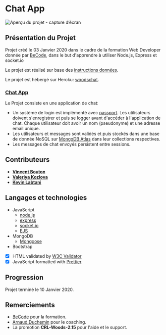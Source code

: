 # Chat App

![Aperçu du projet - capture d’écran](./)

## Présentation du Projet

Projet créé le 03 Janvier 2020 dans le cadre de la formation Web Developer donnée par [BeCode](https://www.becode.org/), dans le but d'apprendre à utiliser Node.js, Express et socket.io

Le projet est réalisé sur base des [instructions données](https://github.com/becodeorg/CRL-Woods-2.15/blob/master/Projects/Chat/Node/chat.md).

Le projet est hébergé sur Heroku: [woodschat]().

### **[Chat App](https://github.com/kevin-labtani/chat-app)**

Le Projet consiste en une application de chat:

- Un système de login est implémenté avec [passport](http://www.passportjs.org/). Les utilisateurs doivent s'enregistrer et puis se logger avant d'accéder à l'application de chat. Chaque utilisateur doit avoir un nom (pseudonyme) et une adresse email unique.
- Les utilisateurs et messages sont validés et puis stockés dans une base de donnée NoSQL sur [MongoDB Atlas](https://www.mongodb.com/cloud/atlas) dans leur collections respectives.
- Les messages de chat envoyés persistent entre sessions.

## Contributeurs

- [**Vincent Bouton**](https://github.com/Vincent-bouton)
- [**Valeriya Kozlova**](https://github.com/ValeriyaKozlova)
- [**Kevin Labtani**](https://github.com/kevin-labtani)

## Langages et technologies

- JavaScript
  - [node.js](https://nodejs.org/en/)
  - [express](https://expressjs.com/)
  - [socket.io](socket.io)
  - [EJS](https://ejs.co/)
- MongoDB
  - [Mongoose](https://mongoosejs.com/)
- Bootstrap

* [x] HTML validated by [W3C Validator](https://validator.w3.org/)
* [x] JavaScript formatted with [Prettier](https://prettier.io/)

## Progression

Projet terminé le 10 Janvier 2020.

## Remerciements

- [BeCode](https://www.becode.org/) pour la formation.
- [Arnaud Duchemin](https://github.com/Cervant3s) pour le coaching.
- La promotion **CRL-Woods-2.15** pour l'aide et le support.
